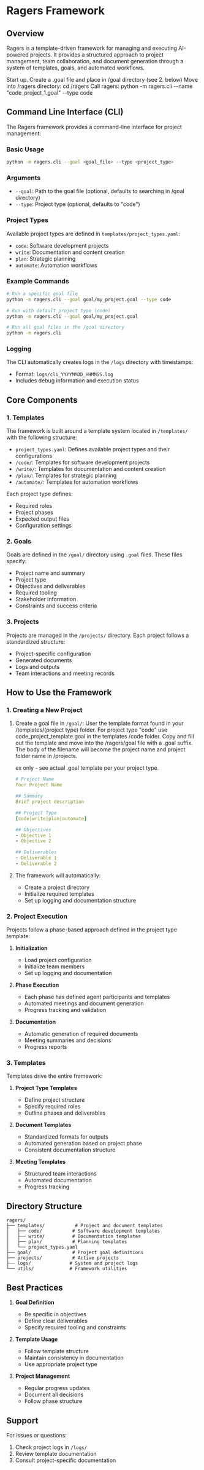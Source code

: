 # Ragers Framework

## Overview
Ragers is a template-driven framework for managing and executing AI-powered projects. It provides a structured approach to project management, team collaboration, and document generation through a system of templates, goals, and automated workflows.

Start up. Create a .goal file and place in /goal directory (see 2. below)
Move into /ragers directory: cd /ragers
Call ragers: python -m ragers.cli --name "code_project_1.goal" --type code

## Command Line Interface (CLI)

The Ragers framework provides a command-line interface for project management:

### Basic Usage
```bash
python -m ragers.cli --goal <goal_file> --type <project_type>
```

### Arguments
- `--goal`: Path to the goal file (optional, defaults to searching in /goal directory)
- `--type`: Project type (optional, defaults to "code")

### Project Types
Available project types are defined in `templates/project_types.yaml`:
- `code`: Software development projects
- `write`: Documentation and content creation
- `plan`: Strategic planning
- `automate`: Automation workflows

### Example Commands
```bash
# Run a specific goal file
python -m ragers.cli --goal goal/my_project.goal --type code

# Run with default project type (code)
python -m ragers.cli --goal goal/my_project.goal

# Run all goal files in the /goal directory
python -m ragers.cli
```

### Logging
The CLI automatically creates logs in the `/logs` directory with timestamps:
- Format: `logs/cli_YYYYMMDD_HHMMSS.log`
- Includes debug information and execution status

## Core Components

### 1. Templates
The framework is built around a template system located in `/templates/` with the following structure:
- `project_types.yaml`: Defines available project types and their configurations
- `/code/`: Templates for software development projects
- `/write/`: Templates for documentation and content creation
- `/plan/`: Templates for strategic planning
- `/automate/`: Templates for automation workflows

Each project type defines:
- Required roles
- Project phases
- Expected output files
- Configuration settings

### 2. Goals
Goals are defined in the `/goal/` directory using `.goal` files. These files specify:
- Project name and summary
- Project type
- Objectives and deliverables
- Required tooling
- Stakeholder information
- Constraints and success criteria

### 3. Projects
Projects are managed in the `/projects/` directory. Each project follows a standardized structure:
- Project-specific configuration
- Generated documents
- Logs and outputs
- Team interactions and meeting records

## How to Use the Framework

### 1. Creating a New Project

1. Create a goal file in `/goal/`:
    User the template format found in your /templates/(project type) folder. For project type "code" use code_project_template.goal in the templates /code folder. Copy and fill out the template and move into the /ragers/goal file with a .goal suffix.  The body of the filename will become the project name and project folder name in /projects.

    ex only - see actual .goal template per your project type.
   ```yaml
   # Project Name
   Your Project Name

   ## Summary
   Brief project description

   ## Project Type
   [code|write|plan|automate]

   ## Objectives
   - Objective 1
   - Objective 2

   ## Deliverables
   - Deliverable 1
   - Deliverable 2
   ```

2. The framework will automatically:
   - Create a project directory
   - Initialize required templates
   - Set up logging and documentation structure

### 2. Project Execution

Projects follow a phase-based approach defined in the project type template:

1. **Initialization**
   - Load project configuration
   - Initialize team members
   - Set up logging and documentation

2. **Phase Execution**
   - Each phase has defined agent participants and templates
   - Automated meetings and document generation
   - Progress tracking and validation

3. **Documentation**
   - Automatic generation of required documents
   - Meeting summaries and decisions
   - Progress reports

### 3. Templates

Templates drive the entire framework:

1. **Project Type Templates**
   - Define project structure
   - Specify required roles
   - Outline phases and deliverables

2. **Document Templates**
   - Standardized formats for outputs
   - Automated generation based on project phase
   - Consistent documentation structure

3. **Meeting Templates**
   - Structured team interactions
   - Automated documentation
   - Progress tracking

## Directory Structure

```
ragers/
├── templates/           # Project and document templates
│   ├── code/           # Software development templates
│   ├── write/          # Documentation templates
│   ├── plan/           # Planning templates
│   └── project_types.yaml
├── goal/               # Project goal definitions
├── projects/           # Active projects
├── logs/              # System and project logs
└── utils/             # Framework utilities
```

## Best Practices

1. **Goal Definition**
   - Be specific in objectives
   - Define clear deliverables
   - Specify required tooling and constraints

2. **Template Usage**
   - Follow template structure
   - Maintain consistency in documentation
   - Use appropriate project type

3. **Project Management**
   - Regular progress updates
   - Document all decisions
   - Follow phase structure

## Support

For issues or questions:
1. Check project logs in `/logs/`
2. Review template documentation
3. Consult project-specific documentation 